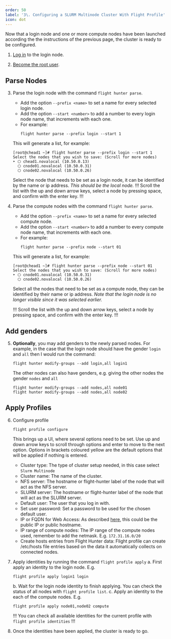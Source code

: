 ```yaml
---
order: 50
label: '3\. Configuring a SLURM Multinode Cluster With Flight Profile'
icon: dot
---
```


Now that a login node and one or more compute nodes have been launched according the the instructions of the previous page, the cluster is ready to be configured.


1. [Log in](/general_environment_usage/cli_basics/logging_in/) to the login node.

2. [Become the root user](/general_environment_usage/cli_basics/becoming_the_root_user/).

## Parse Nodes

3. Parse the login node with the command `flight hunter parse`. 
    - Add the option `--prefix <name>` to set a name for every selected login node.
    - Add the option `--start <number>` to add a number to every login node name, that increments with each one.
    - For example:
        ```
        flight hunter parse --prefix login --start 1
        ```

    This will generate a list, for example:
    ```
    [root@chead1 ~]# flight hunter parse --prefix login --start 1
    Select the nodes that you wish to save: (Scroll for more nodes)
    ‣ ⬡ chead1.novalocal (10.50.0.13)
      ⬡ cnode01.novalocal (10.50.0.31)
      ⬡ cnode02.novalocal (10.50.0.26)
    ```
    Select the node that needs to be set as a login node, it can be identified by the name or ip address. *This should be the local node.*
    !!!
    Scroll the list with the up and down arrow keys, select a node by pressing space, and confirm with the enter key.
    !!!


4. Parse the compute nodes with the command `flight hunter parse`.
    - Add the option `--prefix <name>` to set a name for every selected compute node.
    - Add the option `--start <number>` to add a number to every compute node name, that increments with each one.
    - For example:
        ```
        flight hunter parse --prefix node --start 01
        ```

    This will generate a list, for example:
    ```
    [root@chead1 ~]# flight hunter parse --prefix node --start 01
    Select the nodes that you wish to save: (Scroll for more nodes)
    ‣ ⬡ cnode01.novalocal (10.50.0.31)
      ⬡ cnode02.novalocal (10.50.0.26)
    ```
    Select all the nodes that need to be set as a compute node, they can be identified by their name or ip address. *Note that the login node is no longer visible since it was selected earlier.*

    !!!
    Scroll the list with the up and down arrow keys, select a node by pressing space, and confirm with the enter key.
    !!!

## Add genders

5. **Optionally**, you may add genders to the newly parsed nodes. For example, in the case that the login node should have the gender `login` and `all` then I would run the command:
    ```
    flight hunter modify-groups --add login,all login1
    ```
    The other nodes can also have genders, e.g. giving the other nodes the gender `nodes` and `all`
    ```
    flight hunter modify-groups --add nodes,all node01
    flight hunter modify-groups --add nodes,all node02
    ```

## Apply Profiles

6. Configure profile

    ```
    flight profile configure
    ```
    This brings up a UI, where several options need to be set. Use up and down arrow keys to scroll through options and enter to move to the next option. Options in brackets coloured yellow are the default options that will be applied if nothing is entered.
    - Cluster type: The type of cluster setup needed, in this case select `Slurm Multinode`
    - Cluster name: The name of the cluster.
    - NFS server: The hostname or flight-hunter label of the node that will act as the NFS server.
    - SLURM server: The hostname or flight-hunter label of the node that will act as the SLURM server.
    - Default user: The user that you log in with.
    - Set user password: Set a password to be used for the chosen default user.
    - IP or FQDN for Web Access: As described [here](/hpc_environment_usage/flight_web_suite/installation_and_setup/configuring_web_suite/#setting-domain-name), this could be the public IP or public hostname.
    - IP range of compute nodes: The IP range of the compute nodes used, remember to add the netmask. E.g. `172.31.16.0/20`
    - Create hosts entries from Flight Hunter data: Flight profile can create /etc/hosts file entries based on the data it automatically collects on connected nodes.
    
7. Apply identities by running the command `flight profile apply`
    a. First apply an identity to the login node. E.g. 
    ```
    flight profile apply login1 login
    ```
    b. Wait for the login node identity to finish applying. You can check the status of all nodes with `flight profile list`.
    c. Apply an identity to the each of the compute nodes.  E.g.
    ```
    flight profile apply node01,node02 compute
    ```
    !!! 
    You can check all available identities for the current profile with `flight profile identities`
    !!!

8. Once the identities have been applied, the cluster is ready to go.

